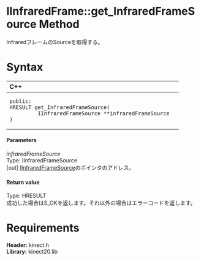 IInfraredFrame::get\_InfraredFrameSource Method  
===============================================  

InfraredフレームのSourceを取得する。 <span id="syntaxSection"></span>

Syntax  
======  

<table>
<colgroup>
<col width="100%" />
</colgroup>
<thead>
<tr class="header">
<th align="left">C++</th>
</tr>
</thead>
<tbody>
<tr class="odd">
<td align="left"><pre><code>public:  
HRESULT get_InfraredFrameSource(  
         IInfraredFrameSource **infraredFrameSource  
)</code></pre></td>
</tr>
</tbody>
</table>

<span id="ID4EG"></span>
#### Parameters  

*infraredFrameSource*    
Type: IInfraredFrameSource  
[out] [IInfraredFrameSource](../../IInfraredFrameSource.md)のポインタのアドレス。  

<span id="ID4EP"></span>
#### Return value  

Type: HRESULT  
成功した場合はS\_OKを返します。それ以外の場合はエラーコードを返します。  

<span id="requirements"></span>

Requirements  
============  

**Header:** kinect.h  
**Library:** kinect20.lib  



<!--Please do not edit the data in the comment block below.-->
<!--
TOCTitle : get_InfraredFrameSource Method
RLTitle : IInfraredFrame::get_InfraredFrameSource Method
KeywordK : get_InfraredFrameSource method
KeywordK : IInfraredFrame::get_InfraredFrameSource method
KeywordF : IInfraredFrame::get_InfraredFrameSource
KeywordF : get_InfraredFrameSource
KeywordF : Microsoft.Kinect.kinect.IInfraredFrame.get_InfraredFrameSource(IInfraredFrameSource@)
KeywordA : M:Microsoft.Kinect.kinect.IInfraredFrame.get_InfraredFrameSource(IInfraredFrameSource@)
AssetID : M:Microsoft.Kinect.kinect.IInfraredFrame.get_InfraredFrameSource(IInfraredFrameSource@)
Locale : en-us
CommunityContent : 1
APIType : Managed
APILocation : 
APIName : Microsoft.Kinect.kinect.IInfraredFrame::get_InfraredFrameSource
TargetOS : Windows
TopicType : kbSyntax
DevLang : C++
DocSet : K4Wv2
ProjType : K4Wv2Proj
Technology : Kinect for Windows
Product : Kinect for Windows SDK v2
productversion : 20
-->

